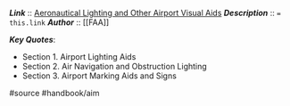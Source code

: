 ***Link***      :: [Aeronautical Lighting and Other Airport Visual Aids](https://www.faa.gov/air_traffic/publications/atpubs/aim_html/chap_2.html)
***Description***      :: `= this.link`
***Author*** :: [[FAA]]

***Key Quotes***:
- Section 1. Airport Lighting Aids
- Section 2. Air Navigation and Obstruction Lighting
- Section 3. Airport Marking Aids and Signs

#source #handbook/aim